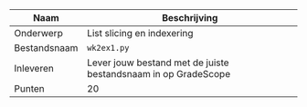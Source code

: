 | Naam         | Beschrijving                                                   |
|--------------|----------------------------------------------------------------|
| Onderwerp    | List slicing en indexering                                     |
| Bestandsnaam | `wk2ex1.py`                                                    |
| Inleveren    | Lever jouw bestand met de juiste bestandsnaam in op GradeScope |
| Punten       | 20                                                             |
